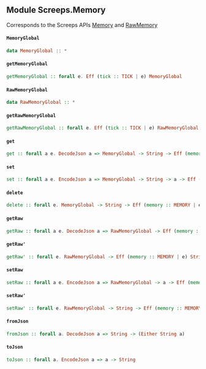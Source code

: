 ## Module Screeps.Memory

Corresponds to the Screeps APIs [Memory](http://support.screeps.com/hc/en-us/articles/203084991-API-Reference) and [RawMemory](http://support.screeps.com/hc/en-us/articles/205619121-RawMemory)

#### `MemoryGlobal`

``` purescript
data MemoryGlobal :: *
```

#### `getMemoryGlobal`

``` purescript
getMemoryGlobal :: forall e. Eff (tick :: TICK | e) MemoryGlobal
```

#### `RawMemoryGlobal`

``` purescript
data RawMemoryGlobal :: *
```

#### `getRawMemoryGlobal`

``` purescript
getRawMemoryGlobal :: forall e. Eff (tick :: TICK | e) RawMemoryGlobal
```

#### `get`

``` purescript
get :: forall a e. DecodeJson a => MemoryGlobal -> String -> Eff (memory :: MEMORY | e) (Either String a)
```

#### `set`

``` purescript
set :: forall a e. EncodeJson a => MemoryGlobal -> String -> a -> Eff (memory :: MEMORY | e) Unit
```

#### `delete`

``` purescript
delete :: forall e. MemoryGlobal -> String -> Eff (memory :: MEMORY | e) Unit
```

#### `getRaw`

``` purescript
getRaw :: forall a e. DecodeJson a => RawMemoryGlobal -> Eff (memory :: MEMORY | e) (Either String a)
```

#### `getRaw'`

``` purescript
getRaw' :: forall e. RawMemoryGlobal -> Eff (memory :: MEMORY | e) String
```

#### `setRaw`

``` purescript
setRaw :: forall a e. EncodeJson a => RawMemoryGlobal -> a -> Eff (memory :: MEMORY | e) Unit
```

#### `setRaw'`

``` purescript
setRaw' :: forall e. RawMemoryGlobal -> String -> Eff (memory :: MEMORY | e) Unit
```

#### `fromJson`

``` purescript
fromJson :: forall a. DecodeJson a => String -> (Either String a)
```

#### `toJson`

``` purescript
toJson :: forall a. EncodeJson a => a -> String
```


